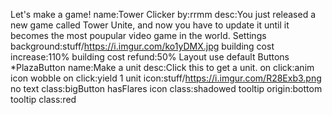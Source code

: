 Let's make a game!
  name:Tower Clicker
  by:rrmm
  desc:You just released a new game called Tower Unite, and now you have to update it until it becomes the most poupular video game in the world.
Settings
  background:stuff/https://i.imgur.com/ko1yDMX.jpg
  building cost increase:110%
  building cost refund:50%
Layout
	use default
Buttons
	*PlazaButton
		name:Make a unit
		desc:Click this to get a unit.
		on click:anim icon wobble
		on click:yield 1 unit
		icon:stuff/https://i.imgur.com/R28Exb3.png
		no text
		class:bigButton hasFlares
		icon class:shadowed
		tooltip origin:bottom
    tooltip class:red
